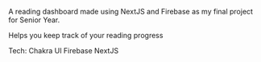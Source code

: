 A reading dashboard made using NextJS and Firebase as my final project for Senior Year.

Helps you keep track of your reading progress

Tech:
Chakra UI
Firebase
NextJS


